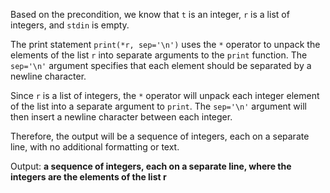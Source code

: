 Based on the precondition, we know that `t` is an integer, `r` is a list of integers, and `stdin` is empty.

The print statement `print(*r, sep='\n')` uses the `*` operator to unpack the elements of the list `r` into separate arguments to the `print` function. The `sep='\n'` argument specifies that each element should be separated by a newline character.

Since `r` is a list of integers, the `*` operator will unpack each integer element of the list into a separate argument to `print`. The `sep='\n'` argument will then insert a newline character between each integer.

Therefore, the output will be a sequence of integers, each on a separate line, with no additional formatting or text.

Output: **a sequence of integers, each on a separate line, where the integers are the elements of the list r**